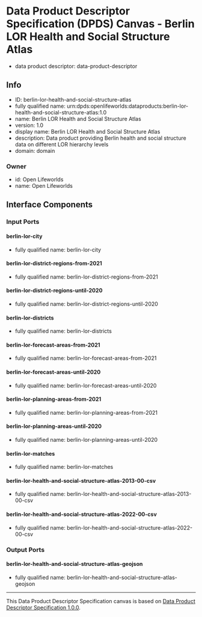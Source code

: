 
# Data Product Descriptor Specification (DPDS) Canvas - Berlin LOR Health and Social Structure Atlas

* data product descriptor: data-product-descriptor

## Info

* ID: berlin-lor-health-and-social-structure-atlas
* fully qualified name: urn:dpds:openlifeworlds:dataproducts:berlin-lor-health-and-social-structure-atlas:1.0
* name: Berlin LOR Health and Social Structure Atlas
* version: 1.0
* display name: Berlin LOR Health and Social Structure Atlas
* description: Data product providing Berlin health and social structure data on different LOR hierarchy levels
* domain: domain
### Owner

* id: Open Lifeworlds
* name: Open Lifeworlds

## Interface Components

### Input Ports
#### berlin-lor-city
* fully qualified name: berlin-lor-city
#### berlin-lor-district-regions-from-2021
* fully qualified name: berlin-lor-district-regions-from-2021
#### berlin-lor-district-regions-until-2020
* fully qualified name: berlin-lor-district-regions-until-2020
#### berlin-lor-districts
* fully qualified name: berlin-lor-districts
#### berlin-lor-forecast-areas-from-2021
* fully qualified name: berlin-lor-forecast-areas-from-2021
#### berlin-lor-forecast-areas-until-2020
* fully qualified name: berlin-lor-forecast-areas-until-2020
#### berlin-lor-planning-areas-from-2021
* fully qualified name: berlin-lor-planning-areas-from-2021
#### berlin-lor-planning-areas-until-2020
* fully qualified name: berlin-lor-planning-areas-until-2020
#### berlin-lor-matches
* fully qualified name: berlin-lor-matches
#### berlin-lor-health-and-social-structure-atlas-2013-00-csv
* fully qualified name: berlin-lor-health-and-social-structure-atlas-2013-00-csv
#### berlin-lor-health-and-social-structure-atlas-2022-00-csv
* fully qualified name: berlin-lor-health-and-social-structure-atlas-2022-00-csv

### Output Ports
#### berlin-lor-health-and-social-structure-atlas-geojson
* fully qualified name: berlin-lor-health-and-social-structure-atlas-geojson


---
This Data Product Descriptor Specification canvas is based on [Data Product Descriptor Specification 1.0.0](https://dpds.opendatamesh.org/specifications/dpds/1.0.0/).